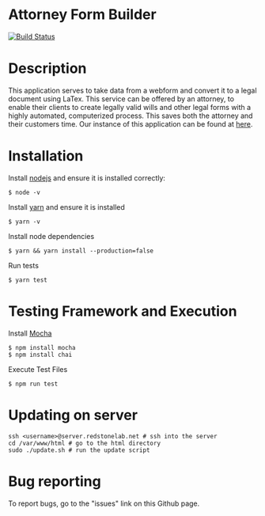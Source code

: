 # Attorney Form Builder
[![Build Status](https://travis-ci.org/ESOF423/attorney-form-builder.svg?branch=master)](https://travis-ci.org/ESOF423/attorney-form-builder)

# Description
This application serves to take data from a webform and convert it to a legal document using LaTex. This service can be offered by an attorney, to enable their clients to create legally valid wills and other legal forms with a highly automated, computerized process. This saves both the attorney and their customers time. Our instance of this application can be found at [here](http://server.redstonelab.net:8080). 

# Installation
Install [nodejs](https://nodejs.org/en/) and ensure it is installed correctly:
```
$ node -v
```

Install [yarn](https://yarnpkg.com/en/docs/install) and ensure it is installed
```
$ yarn -v
```

Install node dependencies
```
$ yarn && yarn install --production=false
```

Run tests
```
$ yarn test
```

# Testing Framework and Execution

Install [Mocha](https://semaphoreci.com/community/tutorials/getting-started-with-node-js-and-mocha)
```
$ npm install mocha
$ npm install chai

```
Execute Test Files
```
$ npm run test
```

# Updating on server

```shell
ssh <username>@server.redstonelab.net # ssh into the server
cd /var/www/html # go to the html directory
sudo ./update.sh # run the update script
```

# Bug reporting
To report bugs, go to the "issues" link on this Github page. 
